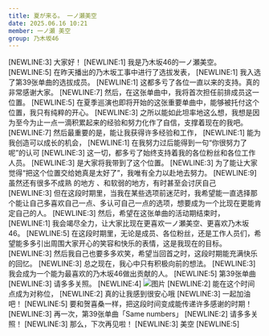 ```yaml
---
title: 夏が来る。 一ノ瀬美空
date: 2025.06.16 10:21
member: 一ノ瀬 美空
group: 乃木坂46
---
```


[NEWLINE:3]
大家好！
[NEWLINE:1]
我是乃木坂46的一ノ瀬美空。
[NEWLINE:5]
在昨天播出的乃木坂工事中进行了选拔发表，
[NEWLINE:1]
我入选了第39张单曲的选拔成员。
[NEWLINE:1]
这都多亏了各位一直以来的支持。真的非常感谢大家。
[NEWLINE:7]
然后，在这张单曲中，我将首次担任前排成员这一位置。
[NEWLINE:5]
在夏季巡演也即将开始的这张重要单曲中，能够被托付这个位置，我只有纯粹的开心。
[NEWLINE:3]
之所以能如此坦率地这么想，我想是因为至今为止一点一滴积累起来的经验和努力化作了自信，支撑着现在的我吧。
[NEWLINE:7]
然后最重要的是，能让我获得许多经验和工作，
[NEWLINE:1]
能为我创造可以成长的机会，
[NEWLINE:1]
在我努力过后能得到一句“你很努力了呢”的认可
[NEWLINE:3]
这一切，都多亏了始终支持着我的各位粉丝和各位工作人员。
[NEWLINE:3]
是大家将我带到了这个位置。
[NEWLINE:3]
为了能让大家觉得“把这个位置交给她真是太好了”，我唯有全力以赴地去努力。
[NEWLINE:9]
虽然还有很多不成熟
的地方
、和软弱的地方，有时甚至会讨厌自己
[NEWLINE:3]
但在这段时期里，当我在某些选项前迷茫时，我希望能一直选择那个能让自己多喜欢自己一点、多认可自己一点的选项，想要成为一个比现在更能肯定自己的人。
[NEWLINE:3]
然后，希望在这张单曲的活动期结束时，
[NEWLINE:1]
我会竭尽全力，让大家比现在更喜欢一ノ瀬美空、更喜欢乃木坂46。
[NEWLINE:5]
在这段时期里，无论是成员、各位粉丝，还是工作人员们，希望能多多引出周围大家开心的笑容和快乐的表情，这是我现在的目标。
[NEWLINE:3]
然后我自己也要多多欢笑，希望当回首之时，这段时期能充满快乐的回忆。
[NEWLINE:3]
总之现在，我心中只有积极向前的想法。
[NEWLINE:3]
我会成为一个能为最喜欢的乃木坂46做出贡献的人。
[NEWLINE:5]
第39张单曲
[NEWLINE:3]
请多多关照。
[NEWLINE:4]
![图片](https://www.nogizaka46.com/files/46/diary/n46/MEMBER/moblog/202506/mobtYZ2h4.jpg)
[NEWLINE:2]
能在这个时间点成为对称位，
[NEWLINE:2]
真的让我感到很安心哦
[NEWLINE:3]
一起加油吧！
[NEWLINE:5]
要和贺喜桑一样，把这段时间变成能传递许多感谢的时期！
[NEWLINE:3]
再一次，第39张单曲「Same numbers」
[NEWLINE:2]
请多多关照！
[NEWLINE:3]
那么，下次再见啦！
[NEWLINE:3]
美空
[NEWLINE:5]